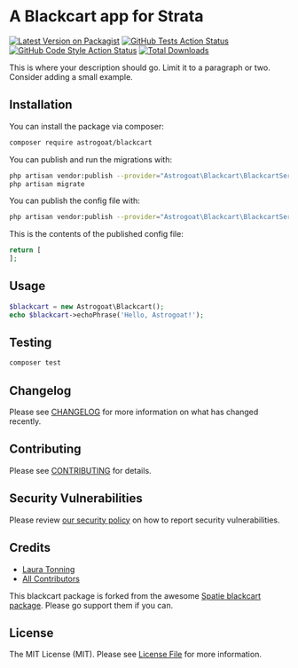 # A Blackcart app for Strata

[![Latest Version on Packagist](https://img.shields.io/packagist/v/astrogoat/blackcart.svg?style=flat-square)](https://packagist.org/packages/astrogoat/blackcart)
[![GitHub Tests Action Status](https://img.shields.io/github/workflow/status/astrogoat/blackcart/run-tests?label=tests)](https://github.com/astrogoat/blackcart/actions?query=workflow%3Arun-tests+branch%3Amain)
[![GitHub Code Style Action Status](https://img.shields.io/github/workflow/status/astrogoat/blackcart/Check%20&%20fix%20styling?label=code%20style)](https://github.com/astrogoat/blackcart/actions?query=workflow%3A"Check+%26+fix+styling"+branch%3Amain)
[![Total Downloads](https://img.shields.io/packagist/dt/astrogoat/blackcart.svg?style=flat-square)](https://packagist.org/packages/astrogoat/blackcart)

This is where your description should go. Limit it to a paragraph or two. Consider adding a small example.

## Installation

You can install the package via composer:

```bash
composer require astrogoat/blackcart
```

You can publish and run the migrations with:

```bash
php artisan vendor:publish --provider="Astrogoat\Blackcart\BlackcartServiceProvider" --tag="blackcart-migrations"
php artisan migrate
```

You can publish the config file with:
```bash
php artisan vendor:publish --provider="Astrogoat\Blackcart\BlackcartServiceProvider" --tag="blackcart-config"
```

This is the contents of the published config file:

```php
return [
];
```

## Usage

```php
$blackcart = new Astrogoat\Blackcart();
echo $blackcart->echoPhrase('Hello, Astrogoat!');
```

## Testing

```bash
composer test
```

## Changelog

Please see [CHANGELOG](CHANGELOG.md) for more information on what has changed recently.

## Contributing

Please see [CONTRIBUTING](.github/CONTRIBUTING.md) for details.

## Security Vulnerabilities

Please review [our security policy](../../security/policy) on how to report security vulnerabilities.

## Credits

- [Laura Tonning](https://github.com/tonning)
- [All Contributors](../../contributors)

This blackcart package is forked from the awesome [Spatie blackcart package](https://github.com/spatie/package-blackcart-laravel#support-us). Please go support them if you can.




## License

The MIT License (MIT). Please see [License File](LICENSE.md) for more information.
